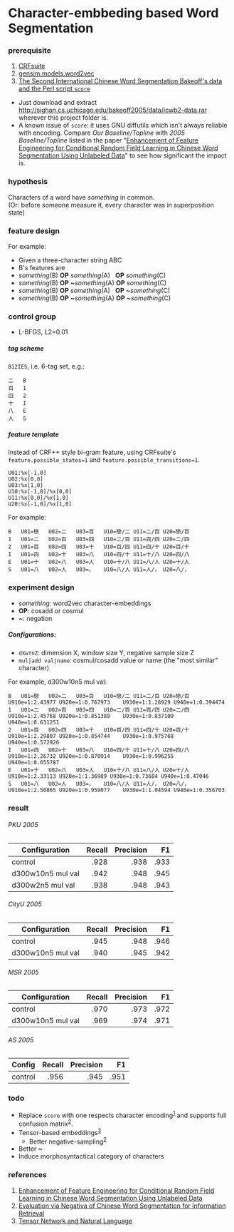 # Character-embbeding based Word Segmentation

### prerequisite
1. [CRFsuite](http://www.chokkan.org/software/crfsuite/)
2. [gensim.models.word2vec](http://radimrehurek.com/gensim/models/word2vec.html)
3. [The Second International Chinese Word Segmentation Bakeoff's data and the Perl script `score`](http://sighan.cs.uchicago.edu/bakeoff2005/)
  * Just download and extract http://sighan.cs.uchicago.edu/bakeoff2005/data/icwb2-data.rar wherever this project folder is.
  * A known issue of `score`: it uses GNU diffutils which isn't always reliable with encoding. Compare *Our Baseline/Topline* with *2005 Baseline/Topline* listed in the paper "[Enhancement of Feature Engineering for Conditional Random Field Learning in Chinese Word Segmentation Using Unlabeled Data][1]" to see how significant the impact is.

### hypothesis
Characters of a word have *something* in common.  
(Or: before someone measure it, every character was in superposition state)

### feature design
For example:
* Given a three-character string ABC
* B's features are
 * *something*(B) **OP** *something*(A)&nbsp;&nbsp;&nbsp;**OP** *something*(C)
 * *something*(B) **OP** __~__*something*(A)&nbsp;**OP** *something*(C)
 * *something*(B) **OP** *something*(A)&nbsp;&nbsp;&nbsp;**OP** __~__*something*(C)
 * *something*(B) **OP** __~__*something*(A)&nbsp;**OP** __~__*something*(C)

### control group
* L-BFGS, L2=0.01

##### tag scheme
`B12IES`, i.e. 6-tag set, e.g.:
```
二	B
百	1
四	2
十	I
八	E
人	S
```

##### feature template
Instead of CRF++ style bi-gram feature, using CRFsuite's `feature.possible_states=1` and `feature.possible_transitions=1`.
```
U01:%x[-1,0]
U02:%x[0,0]
U03:%x[1,0]
U10:%x[-1,0]/%x[0,0]
U11:%x[0,0]/%x[1,0]
U20:%x[-1,0]/%x[1,0]
```
For example:
```
B	U01=戀	U02=二	U03=百	U10=戀/二	U11=二/百	U20=戀/百
1	U01=二	U02=百	U03=四	U10=二/百	U11=百/四	U20=二/四
2	U01=百	U02=四	U03=十	U10=百/四	U11=四/十	U20=百/十
I	U01=四	U02=十	U03=八	U10=四/十	U11=十/八	U20=四/八
E	U01=十	U02=八	U03=人	U10=十/八	U11=八/人	U20=十/人
S	U01=八	U02=人	U03=，	U10=八/人	U11=人/，	U20=八/，
```

### experiment design
* *something*: word2vec character-embeddings
* **OP**: cosadd or cosmul
* __~__: negation

##### Configurations:
* `dXwYnZ`: dimension X, window size Y, negative sample size Z
* `mul|add val|name`: cosmul/cosadd value or name (the "most similar" character)

For example, d300w10n5 mul val:
```
B	U01=戀	U02=二	U03=百	U10=戀/二	U11=二/百	U20=戀/百	U910e=1:2.43977	U920e=1:0.767973	U930e=1:1.28929	U940e=1:0.394474
1	U01=二	U02=百	U03=四	U10=二/百	U11=百/四	U20=二/四	U910e=1:2.45768	U920e=1:0.851389	U930e=1:0.837109	U940e=1:0.631251
2	U01=百	U02=四	U03=十	U10=百/四	U11=四/十	U20=百/十	U910e=1:2.29807	U920e=1:0.854744	U930e=1:0.975768	U940e=1:0.572926
I	U01=四	U02=十	U03=八	U10=四/十	U11=十/八	U20=四/八	U910e=1:2.26732	U920e=1:0.870914	U930e=1:0.996255	U940e=1:0.655787
E	U01=十	U02=八	U03=人	U10=十/八	U11=八/人	U20=十/人	U910e=1:2.33113	U920e=1:1.36989	U930e=1:0.73684	U940e=1:0.47046
S	U01=八	U02=人	U03=，	U10=八/人	U11=人/，	U20=八/，	U910e=1:2.50865	U920e=1:0.959077	U930e=1:1.04594	U940e=1:0.356703
```

### result

###### PKU 2005
Configuration    |Recall|Precision|F1
-----------------|-----:|--------:|---:
control          |.928  |.938     |.933
d300w10n5 mul val|.942  |.948     |.945
d300w2n5  mul val|.938  |.948     |.943

###### CityU 2005
Configuration    |Recall|Precision|F1
-----------------|-----:|--------:|---:
control          |.945  |.948     |.946
d300w10n5 mul val|.940  |.945     |.942

###### MSR 2005
Configuration    |Recall|Precision|F1
-----------------|-----:|--------:|---:
control          |.970  |.973     |.972
d300w10n5 mul val|.969  |.974     |.971

###### AS 2005
Config  |Recall|Precision|F1
--------|-----:|--------:|---:
control |.956  |.945     |.951

### todo
* Replace `score` with one respects character encoding<sup>[1]</sup> and supports full confusion matrix<sup>[2]</sup>.
* Tensor-based embeddings<sup>[3]</sup>
  * Better negative-sampling<sup>[2]</sup>
* Better __~__
* Induce morphosyntactical category of characters
 
### references
1. [Enhancement of Feature Engineering for Conditional Random Field Learning in Chinese Word Segmentation Using Unlabeled Data][1]
2. [Evaluation via Negativa of Chinese Word Segmentation for Information Retrieval][2]
3. [Tensor Network and Natural Language][3]

[1]: https://www.researchgate.net/publication/264742309_Enhancement_of_Feature_Engineering_for_Conditional_Random_Field_Learning_in_Chinese_Word_Segmentation_Using_Unlabeled_Data
[2]: https://www.researchgate.net/publication/264742378_Evaluation_via_Negativa_of_Chinese_Word_Segmentation_for_Information_Retrieval
[3]: https://hackpad.com/Tensor-Network-and-Natural-Language-zkA5N1DcnYT
